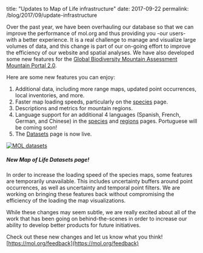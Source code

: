 title: "Updates to Map of Life infrastructure"
date: 2017-09-22
permalink: /blog/2017/09/update-infrastructure


Over the past year, we have been overhauling our database so that we can improve the performance of mol.org and thus providing 
you -our users- with a better experience. It is a real challenge to manage and visualize large volumes of data, and this change 
is part of our on-going effort to improve the efficiency of our website and spatial analyses. We have also developed some new features 
for the [Global Biodiversity Mountain Assessment Mountain Portal 2.0](http://www.mountainbiodiversity.org/explore).

Here are some new features you can enjoy:

1. Additional data, including more range maps, updated point occurrences, local inventories, and more.
2. Faster map loading speeds, particularly on the [species](http://mol.org/species) page.
3. Descriptions and metrics for mountain regions.
4. Language support for an additional 4 languages (Spanish, French, German, and Chinese) in the [species](http://mol.org/species) and [regions](http://mol.org/regions) pages. Portuguese will be coming soon!
5. The [Datasets](https://mol.org/datasets/) page is now live.


<div class="row padded">
    <div class="col-md-12 padded">
        <a href="https://mol.org/datasets"><img class="center-block" alt="MOL datasets" src="/assets/img/index/datasets_tile_types.jpg" /></a>
        <div class="caption centered"><h5><em>New Map of Life Datasets page!</em></h5></div>
    </div>
</div>


In order to increase the loading speed of the species maps, some features are temporarily unavailable. 
This includes uncertainty buffers around point occurrences, as well as uncertainty and temporal point filters. 
We are working on bringing these features back without compromising the efficiency of the loading the map visualizations.

While these changes may seem subtle, we are really excited about all of the work that has been going on behind-the-scenes 
in order to increase our ability to develop better products for future initiatives. 

Check out these new changes and let us know what you think! [https://mol.org/feedback](https://mol.org/feedback)

